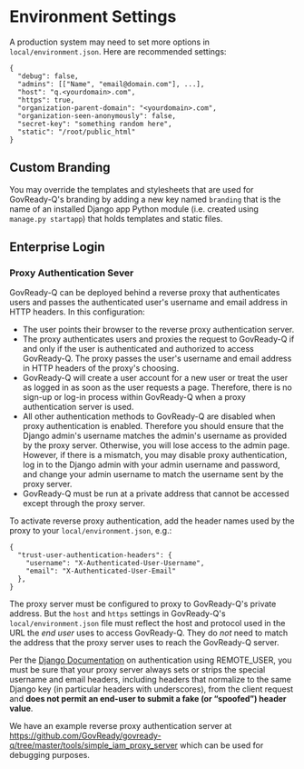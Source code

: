 Environment Settings
====================

A production system may need to set more options in `local/environment.json`. Here are recommended settings:

	{
	  "debug": false,
	  "admins": [["Name", "email@domain.com"], ...],
	  "host": "q.<yourdomain>.com",
	  "https": true,
	  "organization-parent-domain": "<yourdomain>.com",
	  "organization-seen-anonymously": false,
	  "secret-key": "something random here",
	  "static": "/root/public_html"
	}

Custom Branding
---------------

You may override the templates and stylesheets that are used for GovReady-Q's branding by adding a new key named `branding` that is the name of an installed Django app Python module (i.e. created using `manage.py startapp`) that holds templates and static files.

Enterprise Login
----------------

### Proxy Authentication Sever

GovReady-Q can be deployed behind a reverse proxy that authenticates users and passes the authenticated user's username and email address in HTTP headers. In this configuration:

* The user points their browser to the reverse proxy authentication server.
* The proxy authenticates users and proxies the request to GovReady-Q if and only if the user is authenticated and authorized to access GovReady-Q. The proxy passes the user's username and email address in HTTP headers of the proxy's choosing. 
* GovReady-Q will create a user account for a new user or treat the user as logged in as soon as the user requests a page. Therefore, there is no sign-up or log-in process within GovReady-Q when a proxy authentication server is used.
* All other authentication methods to GovReady-Q are disabled when proxy authentication is enabled. Therefore you should ensure that the Django admin's username matches the admin's username as provided by the proxy server. Otherwise, you will lose access to the admin page. However, if there is a mismatch, you may disable proxy authentication, log in to the Django admin with your admin username and password, and change your admin username to match the username sent by the proxy server.
* GovReady-Q must be run at a private address that cannot be accessed except through the proxy server.

To activate reverse proxy authentication, add the header names used by the proxy to your `local/environment.json`, e.g.:

	{
	  "trust-user-authentication-headers": {
	    "username": "X-Authenticated-User-Username",
	    "email": "X-Authenticated-User-Email"
	  },
	}

The proxy server must be configured to proxy to GovReady-Q's private address. But the `host` and `https` settings in GovReady-Q's `local/environment.json` file must reflect the host and protocol used in the URL the *end user* uses to access GovReady-Q. They do *not* need to match the address that the proxy server uses to reach the GovReady-Q server.

Per the [Django Documentation](https://docs.djangoproject.com/en/dev/howto/auth-remote-user/) on authentication using REMOTE_USER, you must be sure that your proxy server always sets or strips the special username and email headers, including headers that normalize to the same Django key (in particular headers with underscores), from the client request and **does not permit an end-user to submit a fake (or “spoofed”) header value**.

We have an example reverse proxy authentication server at https://github.com/GovReady/govready-q/tree/master/tools/simple_iam_proxy_server which can be used for debugging purposes.
